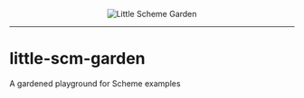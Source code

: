 <p align="center">
  <img src="https://github.com/P3trur0/little-scm-garden/master/little-scm-garden.png?raw=true" alt="Little Scheme Garden"/>
</p>

---
# little-scm-garden

A gardened playground for Scheme examples
